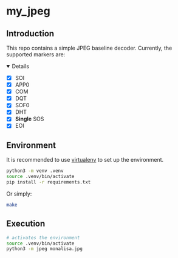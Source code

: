 # my_jpeg
## Introduction
This repo contains a simple JPEG baseline decoder.
Currently, the supported markers are:

<details open>

* [x] SOI
* [x] APP0
* [x] COM
* [x] DQT
* [x] SOF0
* [x] DHT
* [x] **Single** SOS
* [x] EOI

</details>

## Environment
It is recommended to use [virtualenv](https://docs.python.org/3/library/venv.html) to set up the environment.

``` bash
python3 -m venv .venv
source .venv/bin/activate
pip install -r requirements.txt
```

Or simply:
``` bash
make
```

## Execution
``` bash
# activates the environment
source .venv/bin/activate
python3 -m jpeg monalisa.jpg
```
